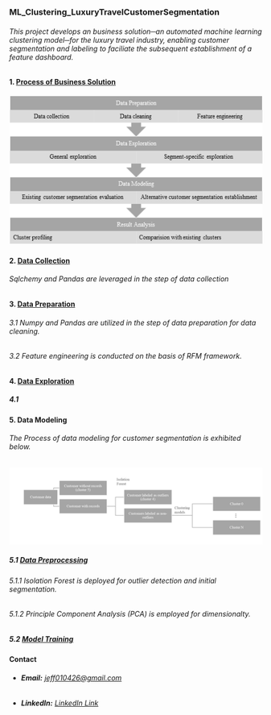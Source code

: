 ### **ML_Clustering_LuxuryTravelCustomerSegmentation**
###### This project develops an business solution─an automated machine learning clustering model─for the luxury travel industry, enabling customer segmentation and labeling to faciliate the subsequent establishment of a feature dashboard.



#### **1. [Process of Business Solution](Code/experient.ipynb)**
![](Image/Analysis_Process.png)



#### **2. [Data Collection](Code/data_collection.py)**
###### Sqlchemy and Pandas are leveraged in the step of data collection



#### **3. [Data Preparation](Code/data_preparation.py)**
###### 3.1 Numpy and Pandas are utilized in the step of data preparation for data cleaning.
###### 3.2 Feature engineering is conducted on the basis of RFM framework.



#### **4. [Data Exploration](Code/data_exploration.py)**
##### 4.1 



#### **5. Data Modeling**
###### The Process of data modeling for customer segmentation is exhibited below.
![](Image/CustomerSegmentation_Workflow.png)

##### **5.1 [Data Preprocessing](Code/data_preprocessing.py)**
###### 5.1.1 Isolation Forest is deployed for outlier detection and initial segmentation.
###### 5.1.2 Principle Component Analysis (PCA) is employed for dimensionalty.

##### **5.2 [Model Training](Code/model_training.py)**



#### **Contact**
- ###### **Email:** jeff010426@gmail.com
- ###### **LinkedIn:** [LinkedIn Link](https://www.linkedin.com/in/chih-peng-javen-li-7b35561b9/)
